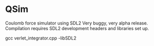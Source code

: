 # QSim
Coulomb force simulator using SDL2
Very buggy, very alpha release. Compilation requires SDL2 development headers and libraries set up.

gcc verlet_integrator.cpp -libSDL2
